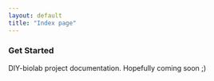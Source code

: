 ```yaml
---
layout: default
title: "Index page"
---
```


### Get Started

DIY-biolab project documentation. Hopefully coming soon ;)

